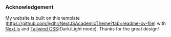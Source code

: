 ### Acknowledgement
My website is built on this template (https://github.com/lydhr/NextJSAcademicTheme?tab=readme-ov-file) with [Next.js](https://nextjs.org/) and [Tailwind CSS](https://tailwindcss.com/)(Dark/Light mode). Thanks for the great design!

